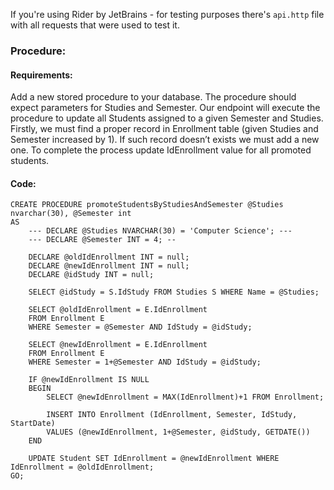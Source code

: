 ﻿If you're using Rider by JetBrains - for testing purposes there's `api.http` file with all requests that were used to test it.

### Procedure:

#### Requirements:
Add a new stored procedure to your database. The procedure should expect parameters
for Studies and Semester. Our endpoint will execute the procedure to update all
Students assigned to a given Semester and Studies. Firstly, we must find a proper
record in Enrollment table (given Studies and Semester increased by 1). If such record
doesn’t exists we must add a new one. To complete the process update IdEnrollment
value for all promoted students.

#### Code:

```
CREATE PROCEDURE promoteStudentsByStudiesAndSemester @Studies nvarchar(30), @Semester int
AS
    --- DECLARE @Studies NVARCHAR(30) = 'Computer Science'; ---
    --- DECLARE @Semester INT = 4; -- 
    
    DECLARE @oldIdEnrollment INT = null;
    DECLARE @newIdEnrollment INT = null;
    DECLARE @idStudy INT = null;
    
    SELECT @idStudy = S.IdStudy FROM Studies S WHERE Name = @Studies;
    
    SELECT @oldIdEnrollment = E.IdEnrollment
    FROM Enrollment E
    WHERE Semester = @Semester AND IdStudy = @idStudy;
    
    SELECT @newIdEnrollment = E.IdEnrollment 
    FROM Enrollment E
    WHERE Semester = 1+@Semester AND IdStudy = @idStudy;
    
    IF @newIdEnrollment IS NULL
    BEGIN
        SELECT @newIdEnrollment = MAX(IdEnrollment)+1 FROM Enrollment;
    
        INSERT INTO Enrollment (IdEnrollment, Semester, IdStudy, StartDate)
        VALUES (@newIdEnrollment, 1+@Semester, @idStudy, GETDATE())
    END

    UPDATE Student SET IdEnrollment = @newIdEnrollment WHERE IdEnrollment = @oldIdEnrollment;
GO;
```